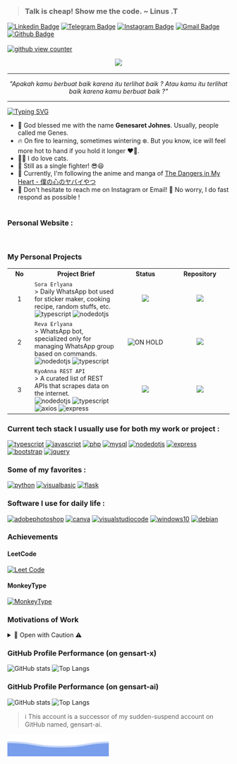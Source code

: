 > ### Talk is cheap! Show me the code. ~ Linus .T
[![Linkedin Badge](https://ziadoua.github.io/m3-Markdown-Badges/badges/LinkedIn/linkedin1.svg)](https://www.linkedin.com/in/gensart/)
[![Telegram Badge](https://ziadoua.github.io/m3-Markdown-Badges/badges/Telegram/telegram3.svg)](https://t.me/gensartx)
[![Instagram Badge](https://ziadoua.github.io/m3-Markdown-Badges/badges/Instagram/instagram1.svg)](https://instagram.com/gensart.ai)
[![Gmail Badge](https://ziadoua.github.io/m3-Markdown-Badges/badges/Gmail/gmail1.svg)](mailto:geneshsarretsarretret@gmail.com?subject=%5BFrom%20GitHub%5D&body=Hello%2C%20i%20wanna%20contact%20you%20about%20%3A) 
[![Github Badge](https://ziadoua.github.io/m3-Markdown-Badges/badges/Github/github3.svg)](https://www.github.com/gensart-x/)<br/><br/>
[![github view counter](https://komarev.com/ghpvc/?username=gensart-x&label=Viewed+:&style=for-the-badge&link=https:github.com/gensart-x)](https://github.com/gensart-x)<br/>
<p align="center">
  <img  width="200" src="https://i.ibb.co/981YpCR/XOsX.gif">
</p>

***  

<p align="center">
  <em>"Apakah kamu berbuat baik karena itu terlihat baik ? Atau kamu itu terlihat baik karena kamu berbuat baik ?"</em>
</p>

***

[![Typing SVG](https://readme-typing-svg.demolab.com?font=Plus+Jakarta+Sans&duration=2000&pause=500&color=F7AF11&random=false&width=435&lines=Gen+Z+%F0%9F%90%A3;Professional+Google+Searcher+%F0%9F%98%8E%F0%9F%98%86;Indomie+Enthusiast++%F0%9F%A5%87;Indonesian+%E2%AD%90;Open+Source+Lover+%F0%9F%92%99;Happy+to+help+others+as+I+can%F0%9F%98%81;Dubstep+Music+%F0%9F%8E%B6;Plays+Mobile+Legends+%F0%9F%8E%B2)](https://git.io/typing-svg)
- 🌟 God blessed me with the name **Genesaret Johnes**. Usually, people called me Genes.
- 🔥  On fire to learning, sometimes wintering ❄️. But you know, ice will feel more hot to hand if you hold it longer ❤️‍🔥.
- 🐱‍👤 I do love cats.
- 💍  Still as a single fighter! 😎😆
- 💙 Currently, I'm following the anime and manga of [The Dangers in My Heart - 僕の心のヤバイやつ](https://bokuyaba.fandom.com/wiki/Boku_no_Kokoro_no_Yabai_Yatsu_(anime))
- 🤙 Don't hesitate to reach me on Instagram or Email! 💌 No worry, I do fast respond as possible !<br/><br/>

### Personal Website :
<a href='https://gensart.super.site' target="_blank"><img alt='' src='https://img.shields.io/badge/OPEN WEBSITE ↗-100000?style=for-the-badge&logo=&logoColor=white&labelColor=0720F0&color=0720F0'/></a>

### My Personal Projects

<table>
<tr>
<th width="100px">No</th>
<th width="500px">Project Brief</th>
<th width="250px">Status</th>
<th width="250px">Repository</th>
</tr>
<tr align="center">
<td>1</td>
<td align="left">
  <code>Sora Erlyana</code> <br>
  > Daily WhatsApp bot used for sticker maker, cooking recipe, random stuffs, etc.<br>
  <img alt='typescript' src='https://ziadoua.github.io/m3-Markdown-Badges/badges/TypeScript/typescript1.svg'/>
  <img alt='nodedotjs' src='https://ziadoua.github.io/m3-Markdown-Badges/badges/NodeJS/nodejs1.svg'/>
</td>
<td>
    <img src="https://img.shields.io/github/last-commit/gensart-x/sora-erlyana/main?display_timestamp=author&style=for-the-badge&logo=github&link=https%3A%2F%2Fgithub.com%2Fgensart-x%2Fsora-erlyana">
</td>
<td>
  <a href="https://github.com/gensart-x/sora-erlyana">
    <img src="https://ziadoua.github.io/m3-Markdown-Badges/badges/Github/github1.svg">
  </a>
</td>
</tr>
  <tr align="center">
<td>2</td>
<td align="left">
  <code>Reva Erlyana</code> <br>
  > WhatsApp bot, specialized only for managing WhatsApp group based on commands.<br>
  <img alt='nodedotjs' src='https://ziadoua.github.io/m3-Markdown-Badges/badges/NodeJS/nodejs1.svg'/>
  <img alt='typescript' src='https://ziadoua.github.io/m3-Markdown-Badges/badges/TypeScript/typescript1.svg'/>
</td>
<td>
    <img src="https://img.shields.io/badge/ON%20HOLD-ff0000?style=for-the-badge" alt="ON HOLD" />
</td>
<td>
  <a href="https://github.com/gensart-x/reva-erlyana">
    <img src="https://ziadoua.github.io/m3-Markdown-Badges/badges/Github/github1.svg">
  </a>
</td>
</tr>
<tr align="center">
<td>3</td>
<td align="left">
<code>KyoAnna REST API</code><br>
> A curated list of REST APIs that scrapes data on the internet.<br>
  <img alt='nodedotjs' src='https://ziadoua.github.io/m3-Markdown-Badges/badges/NodeJS/nodejs1.svg'/>
  <img alt='typescript' src='https://ziadoua.github.io/m3-Markdown-Badges/badges/TypeScript/typescript1.svg'/>
  <img alt="axios" src="https://ziadoua.github.io/m3-Markdown-Badges/badges/Axios/axios3.svg"/>
  <img alt="express" src="https://ziadoua.github.io/m3-Markdown-Badges/badges/Express/express1.svg"/>
  </td>
<td>
    <img src="https://img.shields.io/github/last-commit/gensart-x/kyoanna-dashboard/main?display_timestamp=author&style=for-the-badge&logo=github&link=https%3A%2F%2Fgithub.com%2Fgensart-x%2Fkyoanna-dashboard">
</td>
<td>
<a href="https://github.com/gensart-x/kyoanna-dashboard">
    <img src="https://ziadoua.github.io/m3-Markdown-Badges/badges/Github/github1.svg">
  </a>
</td>
</tr>
</table>

### Current tech stack I usually use for both my work or project :
<a href='https://typescriptlang.org' target="_blank"><img alt='typescript' src='https://ziadoua.github.io/m3-Markdown-Badges/badges/TypeScript/typescript1.svg'/></a>
<a href='https://javascript.com' target="_blank"><img alt='javascript' src='https://ziadoua.github.io/m3-Markdown-Badges/badges/Javascript/javascript2.svg'/></a>
<a href='https://php.net' target="_blank"><img alt='php' src='https://ziadoua.github.io/m3-Markdown-Badges/badges/PHP/php1.svg'/></a>
<a href='https://mariadb.org' target="_blank"><img alt='mysql' src='https://ziadoua.github.io/m3-Markdown-Badges/badges/MariaDB/mariadb2.svg'/></a>
<a href='https://nodejs.org/en' target="_blank"><img alt='nodedotjs' src='https://ziadoua.github.io/m3-Markdown-Badges/badges/NodeJS/nodejs1.svg'/></a>
<a href='https://expressjs.com/' target="_blank"><img alt='express' src='https://ziadoua.github.io/m3-Markdown-Badges/badges/Express/express1.svg'/></a>
<a href='https://getbootstrap.com' target="_blank"><img alt='bootstrap' src='https://ziadoua.github.io/m3-Markdown-Badges/badges/Bootstrap/bootstrap1.svg'/></a>
<a href='https://jquery.com' target="_blank"><img alt='jquery' src='https://ziadoua.github.io/m3-Markdown-Badges/badges/jQuery/jquery3.svg'/></a>

### Some of my favorites :
<a href='https://python.org' target="_blank"><img alt='python' src='https://ziadoua.github.io/m3-Markdown-Badges/badges/Python/python1.svg'/></a>
<a href='https://www.anakkendali.com/2020/10/26/tutorial-raspberry-pi-3-4-menampilkan-layar-di-laptop-lengkap/' target="_blank"><img alt='visualbasic' src='https://ziadoua.github.io/m3-Markdown-Badges/badges/RaspberryPI/raspberrypi1.svg'/></a>
<a href='https://flask.palletsprojects.com/en/2.3.x/' target="_blank"><img alt='flask' src='https://ziadoua.github.io/m3-Markdown-Badges/badges/Flask/flask1.svg'/></a>

### Software I use for daily life :
<a href='https://www.adobe.com/id_en/products/photoshop/landpa.html' target="_blank"><img alt='adobephotoshop' src='https://ziadoua.github.io/m3-Markdown-Badges/badges/Photoshop/photoshop2.svg'/></a>
<a href='https://chrome.google.com' target="_blank"><img alt='canva' src='https://ziadoua.github.io/m3-Markdown-Badges/badges/Chrome/chrome2.svg'/></a>
<a href='https://vscode.dev' target="_blank"><img alt='visualstudiocode' src='https://ziadoua.github.io/m3-Markdown-Badges/badges/VisualStudioCode/visualstudiocode1.svg'/></a>
<a href='https://microsoft.com' target="_blank"><img alt='windows10' src='https://ziadoua.github.io/m3-Markdown-Badges/badges/Windows/windows3.svg'/></a>
<a href='https://debian.org' target="_blank"><img alt='debian' src='https://ziadoua.github.io/m3-Markdown-Badges/badges/Debian/debian1.svg'/></a>

### Achievements

#### LeetCode

[![Leet Code](https://ziadoua.github.io/m3-Markdown-Badges/badges/LeetCode/leetcode1.svg)](https://leetcode.com)

#### MonkeyType

[![MonkeyType](https://ziadoua.github.io/m3-Markdown-Badges/badges/MonkeyType/monkeytype2.svg)](https://monkeytype.com/profile/gensart-x)

### Motivations of Work
<details>
  <summary>🔴 Open with Caution ⚠</summary>
  <img src="https://i.ibb.co/MSj6gxJ/9i1V.gif">
  <img src="https://i.ibb.co/4tBnVKN/AX9I.gif">
</details>

### GitHub Profile Performance (on gensart-x)
![GitHub stats](https://github-readme-stats.vercel.app/api?username=gensart-x&show_icons=true&theme=radical&rank_icon=github)
![Top Langs](https://github-readme-stats.vercel.app/api/top-langs/?username=gensart-x&theme=radical&layout=compact)

### GitHub Profile Performance (on gensart-ai)
![GitHub stats](https://github-readme-stats.vercel.app/api?username=gensart-ai&show_icons=true&theme=radical&rank_icon=github)
![Top Langs](https://github-readme-stats.vercel.app/api/top-langs/?username=gensart-ai&theme=radical&layout=compact)

> ℹ This account is a successor of my sudden-suspend account on GitHub named, gensart-ai.

<img src="https://raw.githubusercontent.com/gensart-x/gensart-x/main/bottom_header.svg">
